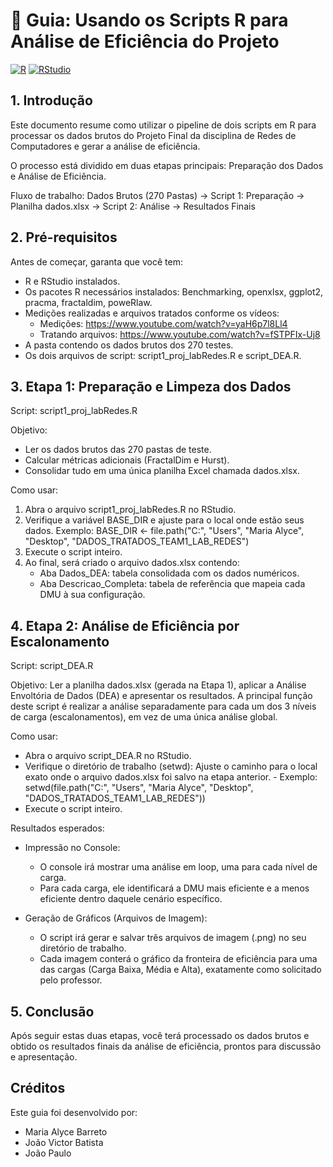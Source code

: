 # 📘 Guia: Usando os Scripts R para Análise de Eficiência do Projeto

[![R](https://img.shields.io/badge/R-Script-blue?logo=r)](https://www.r-project.org/)
[![RStudio](https://img.shields.io/badge/RStudio-IDE-blue?logo=rstudio)](https://posit.co/)

## 1. Introdução
Este documento resume como utilizar o pipeline de dois scripts em R para processar os dados brutos do Projeto Final da disciplina de Redes de Computadores e gerar a análise de eficiência.

O processo está dividido em duas etapas principais: Preparação dos Dados e Análise de Eficiência.

Fluxo de trabalho:
Dados Brutos (270 Pastas) → Script 1: Preparação → Planilha dados.xlsx → Script 2: Análise → Resultados Finais

## 2. Pré-requisitos
Antes de começar, garanta que você tem:
- R e RStudio instalados.
- Os pacotes R necessários instalados: Benchmarking, openxlsx, ggplot2, pracma, fractaldim, poweRlaw.
- Medições realizadas e arquivos tratados conforme os vídeos:
  - Medições: https://www.youtube.com/watch?v=yaH6p7l8Ll4
  - Tratando arquivos: https://www.youtube.com/watch?v=fSTPFIx-Uj8
- A pasta contendo os dados brutos dos 270 testes.
- Os dois arquivos de script: script1_proj_labRedes.R e script_DEA.R.

## 3. Etapa 1: Preparação e Limpeza dos Dados
Script: script1_proj_labRedes.R

Objetivo:
- Ler os dados brutos das 270 pastas de teste.
- Calcular métricas adicionais (FractalDim e Hurst).
- Consolidar tudo em uma única planilha Excel chamada dados.xlsx.

Como usar:
1. Abra o arquivo script1_proj_labRedes.R no RStudio.
2. Verifique a variável BASE_DIR e ajuste para o local onde estão seus dados.
   Exemplo: BASE_DIR <- file.path("C:", "Users", "Maria Alyce", "Desktop", "DADOS_TRATADOS_TEAM1_LAB_REDES")
3. Execute o script inteiro.
4. Ao final, será criado o arquivo dados.xlsx contendo:
   - Aba Dados_DEA: tabela consolidada com os dados numéricos.
   - Aba Descricao_Completa: tabela de referência que mapeia cada DMU à sua configuração.

## 4. Etapa 2: Análise de Eficiência por Escalonamento
Script: script_DEA.R

Objetivo:
Ler a planilha dados.xlsx (gerada na Etapa 1), aplicar a Análise Envoltória de Dados (DEA) e apresentar os resultados. A principal função deste script é realizar a análise separadamente para cada um dos 3 níveis de carga (escalonamentos), em vez de uma única análise global.

Como usar:
- Abra o arquivo script_DEA.R no RStudio.
- Verifique o diretório de trabalho (setwd): Ajuste o caminho para o local exato onde o arquivo dados.xlsx foi salvo na etapa anterior.
      - Exemplo: setwd(file.path("C:", "Users", "Maria Alyce", "Desktop", "DADOS_TRATADOS_TEAM1_LAB_REDES"))
- Execute o script inteiro.
  
Resultados esperados:
- Impressão no Console:
    - O console irá mostrar uma análise em loop, uma para cada nível de carga.
    - Para cada carga, ele identificará a DMU mais eficiente e a menos eficiente dentro daquele cenário específico.

- Geração de Gráficos (Arquivos de Imagem):

    - O script irá gerar e salvar três arquivos de imagem (.png) no seu diretório de trabalho.
    - Cada imagem conterá o gráfico da fronteira de eficiência para uma das cargas (Carga Baixa, Média e Alta), exatamente como solicitado pelo professor.

## 5. Conclusão
Após seguir estas duas etapas, você terá processado os dados brutos e obtido os resultados finais da análise de eficiência, prontos para discussão e apresentação.

## Créditos
Este guia foi desenvolvido por:
- Maria Alyce Barreto
- João Victor Batista
- João Paulo
